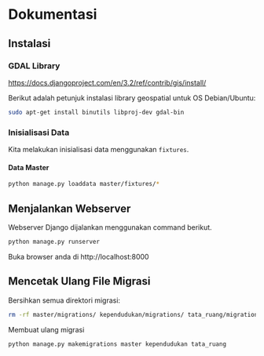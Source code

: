 # Dokumentasi

## Instalasi

### GDAL Library

https://docs.djangoproject.com/en/3.2/ref/contrib/gis/install/

Berikut adalah petunjuk instalasi library geospatial untuk OS Debian/Ubuntu:
```sh
sudo apt-get install binutils libproj-dev gdal-bin
```

### Inisialisasi Data
Kita melakukan inisialisasi data menggunakan `fixtures`.

#### Data Master
```bash
python manage.py loaddata master/fixtures/*
```

## Menjalankan Webserver

Webserver Django dijalankan menggunakan command berikut.
```bash
python manage.py runserver
```

Buka browser anda di http://localhost:8000


## Mencetak Ulang File Migrasi
Bersihkan semua direktori migrasi:
```bash
rm -rf master/migrations/ kependudukan/migrations/ tata_ruang/migrations/
```

Membuat ulang migrasi
```bash
python manage.py makemigrations master kependudukan tata_ruang
```